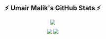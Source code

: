 


<h2 align="center">⚡ Umair Malik's GitHub Stats ⚡</h2>

<p align="center">
  <img src="https://github-readme-streak-stats.herokuapp.com/?user=umairmalik7&theme=github-dark-blue&hide_border=false&date_format=M%20j%5B%2C%20Y%5D" />
</p>

<p align="center">
  <img src="https://github-readme-stats.vercel.app/api?username=umairmalik7&show_icons=true&theme=github_dark&hide_border=false&count_private=true" />
  <img src="https://github-readme-stats.vercel.app/api/top-langs/?username=umairmalik7&layout=compact&theme=github_dark&hide_border=false" />
</p>

